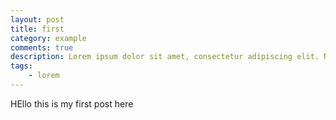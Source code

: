 ```yaml
---
layout: post
title: first
category: example
comments: true
description: Lorem ipsum dolor sit amet, consectetur adipiscing elit. Nunc rhoncus luctus quam in gravida. Mauris rutrum ullamcorper pellentesque. 
tags:
    - lorem
---
```



HEllo this is my first post here
